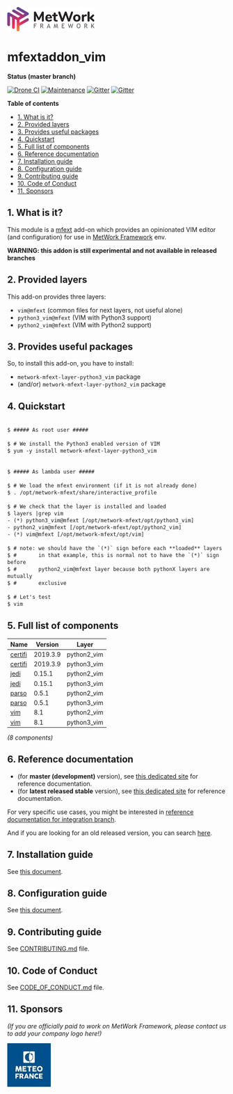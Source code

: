 [![logo](https://raw.githubusercontent.com/metwork-framework/resources/master/logos/metwork-white-logo-small.png)](http://www.metwork-framework.org)
#  mfextaddon_vim

[//]: # (automatically generated from https://github.com/metwork-framework/resources/blob/master/cookiecutter/_%7B%7Bcookiecutter.repo%7D%7D/README.md)

**Status (master branch)**



[![Drone CI](http://metwork-framework.org:8000/api/badges/metwork-framework/mfextaddon_vim/status.svg)](http://metwork-framework.org:8000/metwork-framework/mfextaddon_vim)
[![Maintenance](https://github.com/metwork-framework/resources/blob/master/badges/maintained.svg)]()
[![Gitter](https://github.com/metwork-framework/resources/blob/master/badges/community-en.svg)](https://gitter.im/metwork-framework/community-en?utm_source=badge&utm_medium=badge&utm_campaign=pr-badge)
[![Gitter](https://github.com/metwork-framework/resources/blob/master/badges/community-fr.svg)](https://gitter.im/metwork-framework/community-fr?utm_source=badge&utm_medium=badge&utm_campaign=pr-badge)


**Table of contents**

* [1\. What is it?](#1-what-is-it)
* [2\. Provided layers](#2-provided-layers)
* [3\. Provides useful packages](#3-provides-useful-packages)
* [4\. Quickstart](#4-quickstart)
* [5\. Full list of components](#5-full-list-of-components)
* [6\. Reference documentation](#6-reference-documentation)
* [7\. Installation guide](#7-installation-guide)
* [8\. Configuration guide](#8-configuration-guide)
* [9\. Contributing guide](#9-contributing-guide)
* [10\. Code of Conduct](#10-code-of-conduct)
* [11\. Sponsors](#11-sponsors)



## 1. What is it?

This module is a [mfext](https://github.com/metwork-framework/mfext) add-on which
provides an opinionated VIM editor (and configuration) for use in [MetWork Framework](http://metwork-framework.org) env.

**WARNING: this addon is still experimental and not available in released branches**

## 2. Provided layers

This add-on provides three layers:

- `vim@mfext` (common files for next layers, not useful alone)
- `python3_vim@mfext` (VIM with Python3 support)
- `python2_vim@mfext` (VIM with Python2 support)

## 3. Provides useful packages

So, to install this add-on, you have to install:

- `metwork-mfext-layer-python3_vim` package
- (and/or) `metwork-mfext-layer-python2_vim` package

## 4. Quickstart

```console

$ ##### As root user #####

$ # We install the Python3 enabled version of VIM
$ yum -y install metwork-mfext-layer-python3_vim


$ ##### As lambda user #####

$ # We load the mfext environment (if it is not already done)
$ . /opt/metwork-mfext/share/interactive_profile

$ # We check that the layer is installed and loaded
$ layers |grep vim
- (*) python3_vim@mfext [/opt/metwork-mfext/opt/python3_vim]
- python2_vim@mfext [/opt/metwork-mfext/opt/python2_vim]
- (*) vim@mfext [/opt/metwork-mfext/opt/vim]

$ # note: we should have the `(*)` sign before each **loaded** layers
$ #       in that example, this is normal not to have the `(*)` sign before
$ #       python2_vim@mfext layer because both pythonX layers are mutually
$ #       exclusive

$ # Let's test
$ vim
```







## 5. Full list of components

| Name | Version | Layer |
| --- | --- | --- |
| [certifi](https://certifi.io/) | 2019.3.9 | python2_vim |
| [certifi](https://certifi.io/) | 2019.3.9 | python3_vim |
| [jedi](https://github.com/davidhalter/jedi) | 0.15.1 | python2_vim |
| [jedi](https://github.com/davidhalter/jedi) | 0.15.1 | python3_vim |
| [parso](https://github.com/davidhalter/parso) | 0.5.1 | python2_vim |
| [parso](https://github.com/davidhalter/parso) | 0.5.1 | python3_vim |
| [vim](http://www.vim.org) | 8.1 | python2_vim |
| [vim](http://www.vim.org) | 8.1 | python3_vim |

*(8 components)*










## 6. Reference documentation

- (for **master (development)** version), see [this dedicated site](http://metwork-framework.org/pub/metwork/continuous_integration/docs/master/mfextaddon_vim/) for reference documentation.
- (for **latest released stable** version), see [this dedicated site](http://metwork-framework.org/pub/metwork/releases/docs/stable/mfextaddon_vim/) for reference documentation.

For very specific use cases, you might be interested in
[reference documentation for integration branch](http://metwork-framework.org/pub/metwork/continuous_integration/docs/integration/mfextaddon_vim/).

And if you are looking for an old released version, you can search [here](http://metwork-framework.org/pub/metwork/releases/docs/).



## 7. Installation guide

See [this document](.metwork-framework/install_a_metwork_package.md).


## 8. Configuration guide

See [this document](.metwork-framework/configure_a_metwork_package.md).



## 9. Contributing guide

See [CONTRIBUTING.md](CONTRIBUTING.md) file.



## 10. Code of Conduct

See [CODE_OF_CONDUCT.md](CODE_OF_CONDUCT.md) file.



## 11. Sponsors

*(If you are officially paid to work on MetWork Framework, please contact us to add your company logo here!)*

[![logo](https://raw.githubusercontent.com/metwork-framework/resources/master/sponsors/meteofrance-small.jpeg)](http://www.meteofrance.com)
